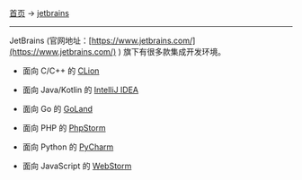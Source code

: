 
[首页](/software) -> [jetbrains](/software/jetbrains)

---

JetBrains (官网地址：[https://www.jetbrains.com/](https://www.jetbrains.com/) ) 旗下有很多款集成开发环境。
- 面向 C/C++ 的 [CLion](https://www.jetbrains.com/clion/)

- 面向 Java/Kotlin 的 [IntelliJ IDEA](https://www.jetbrains.com/idea/)

- 面向 Go 的 [GoLand](https://www.jetbrains.com/go/)

- 面向 PHP 的 [PhpStorm](https://www.jetbrains.com/phpstorm/)

- 面向 Python 的 [PyCharm](https://www.jetbrains.com/pycharm/)

- 面向 JavaScript 的 [WebStorm](https://www.jetbrains.com/webstorm/)
